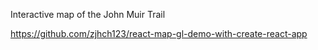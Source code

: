 Interactive map of the John Muir Trail


https://github.com/zjhch123/react-map-gl-demo-with-create-react-app